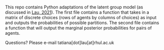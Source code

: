 This repo contains Python adaptations of the latent group model (as discussed in [Lau, 2021](https://royalsocietypublishing.org/doi/10.1098/rstb.2020.0136)). The first file contains a function that takes in a matrix of discrete choices (rows of agents by columns of choices) as input and outputs the probabilities of possible partitions. The second file contains a function that will output the marginal posterior probabilities for pairs of agents.

Questions? Please e-mail tatiana[dot]lau[at]rhul.ac.uk

